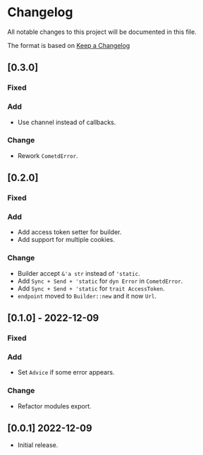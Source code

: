 # Changelog

All notable changes to this project will be documented in this file.

The format is based on [Keep a Changelog](https://keepachangelog.com/en/1.0.0/)

## [0.3.0]

### Fixed

### Add

- Use channel instead of callbacks.

### Change

- Rework `CometdError`.

## [0.2.0]

### Fixed

### Add

- Add access token setter for builder.
- Add support for multiple cookies.

### Change

- Builder accept `&'a str` instead of `'static`.
- Add `Sync + Send + 'static` for `dyn Error` in `CometdError`.
- Add `Sync + Send + 'static` for `trait AccessToken`.
- `endpoint` moved to `Builder::new` and it now `Url`.

## [0.1.0] - 2022-12-09

### Fixed

### Add

- Set `Advice` if some error appears.

### Change

- Refactor modules export.

## [0.0.1] 2022-12-09

- Initial release.
